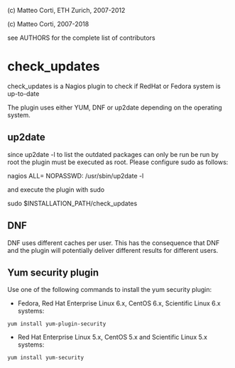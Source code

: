 
 (c) Matteo Corti, ETH Zurich, 2007-2012

 (c) Matteo Corti, 2007-2018

  see AUTHORS for the complete list of contributors

# check_updates

check_updates is a Nagios plugin to check if RedHat or Fedora system
is up-to-date

The plugin uses either YUM, DNF or up2date depending on the operating
system.

## up2date

since up2date -l to list the outdated packages can only be run be run
by root the plugin must be executed as root. Please configure sudo as
follows:

  nagios ALL= NOPASSWD: /usr/sbin/up2date -l

and execute the plugin with sudo

  sudo $INSTALLATION_PATH/check_updates

## DNF

DNF uses different caches per user. This has the consequence that DNF
and the plugin will potentially deliver different results for
different users.

## Yum security plugin

Use one of the following commands to install the yum security plugin:

 - Fedora, Red Hat Enterprise Linux 6.x, CentOS 6.x, Scientific Linux 6.x systems:

```
yum install yum-plugin-security
```

 - Red Hat Enterprise Linux 5.x, CentOS 5.x and Scientific Linux 5.x systems:

```
yum install yum-security
```